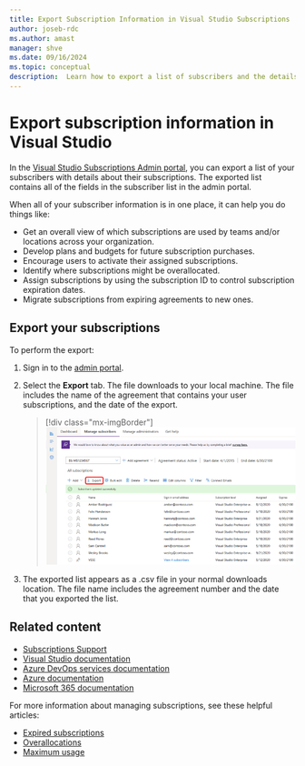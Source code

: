 ```yaml
---
title: Export Subscription Information in Visual Studio Subscriptions
author: joseb-rdc
ms.author: amast
manager: shve
ms.date: 09/16/2024
ms.topic: conceptual
description:  Learn how to export a list of subscribers and the details of their subscription assignments.
---
```


# Export subscription information in Visual Studio

In the [Visual Studio Subscriptions Admin portal](https://manage.visualstudio.com), you can export a list of your subscribers with details about their subscriptions. The exported list contains all of the fields in the subscriber list in the admin portal.

When all of your subscriber information is in one place, it can help you do things like:

* Get an overall view of which subscriptions are used by teams and/or locations across your organization.
* Develop plans and budgets for future subscription purchases.
* Encourage users to activate their assigned subscriptions.
* Identify where subscriptions might be overallocated.
* Assign subscriptions by using the subscription ID to control subscription expiration dates.
* Migrate subscriptions from expiring agreements to new ones.  

## Export your subscriptions

To perform the export:

1. Sign in to the [admin portal](https://manage.visualstudio.com).
2. Select the **Export** tab. The file downloads to your local machine. The file includes the name of the agreement that contains your user subscriptions, and the date of the export.

   > [!div class="mx-imgBorder"]
   > ![Export subscribers](_img/exporting-subscriptions/exporting-subscriptions.png "Screenshot of the Manage Subscribers page in the admin portal. The Export menu item is highlighted.")

3. The exported list appears as a .csv file in your normal downloads location. The file name includes the agreement number and the date that you exported the list.  

## Related content

* [Subscriptions Support](https://aka.ms/vsadminhelp)
* [Visual Studio documentation](/visualstudio/)
* [Azure DevOps services documentation](/azure/devops/)
* [Azure documentation](/azure/)
* [Microsoft 365 documentation](/microsoft-365/)

For more information about managing subscriptions, see these helpful articles:
* [Expired subscriptions](handle-expired-license.md)
* [Overallocations](handle-overclaimed-license.md)
* [Maximum usage](maximum-usage.md)
